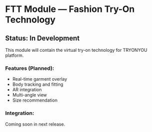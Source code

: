 # FTT Module — Fashion Try-On Technology

## Status: In Development

This module will contain the virtual try-on technology for TRYONYOU platform.

### Features (Planned):
- Real-time garment overlay
- Body tracking and fitting
- AR integration
- Multi-angle view
- Size recommendation

### Integration:
Coming soon in next release.

